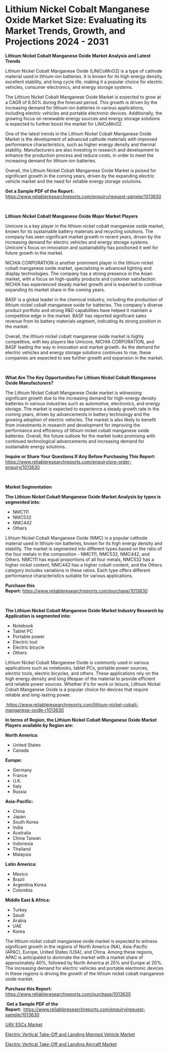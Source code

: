 <p><h1>Lithium Nickel Cobalt Manganese Oxide Market Size: Evaluating its Market Trends, Growth, and Projections 2024 - 2031</h1></p><p><strong>Lithium Nickel Cobalt Manganese Oxide Market Analysis and Latest Trends</strong></p>
<p><p>Lithium Nickel Cobalt Manganese Oxide (LiNiCoMnO2) is a type of cathode material used in lithium-ion batteries. It is known for its high energy density, excellent stability, and long cycle life, making it a popular choice for electric vehicles, consumer electronics, and energy storage systems.</p><p>The Lithium Nickel Cobalt Manganese Oxide Market is expected to grow at a CAGR of 8.50% during the forecast period. This growth is driven by the increasing demand for lithium-ion batteries in various applications, including electric vehicles and portable electronic devices. Additionally, the growing focus on renewable energy sources and energy storage solutions is expected to further boost the market for LiNiCoMnO2.</p><p>One of the latest trends in the Lithium Nickel Cobalt Manganese Oxide Market is the development of advanced cathode materials with improved performance characteristics, such as higher energy density and thermal stability. Manufacturers are also investing in research and development to enhance the production process and reduce costs, in order to meet the increasing demand for lithium-ion batteries.</p><p>Overall, the Lithium Nickel Cobalt Manganese Oxide Market is poised for significant growth in the coming years, driven by the expanding electric vehicle market and the need for reliable energy storage solutions.</p></p>
<p><strong>Get a Sample PDF of the Report:&nbsp;</strong> <a href="https://www.reliableresearchreports.com/enquiry/request-sample/1013630">https://www.reliableresearchreports.com/enquiry/request-sample/1013630</a></p>
<p>&nbsp;</p>
<p><strong>Lithium Nickel Cobalt Manganese Oxide Major Market Players</strong></p>
<p><p>Umicore is a key player in the lithium nickel cobalt manganese oxide market, known for its sustainable battery materials and recycling solutions. The company has seen significant market growth in recent years, driven by the increasing demand for electric vehicles and energy storage systems. Umicore's focus on innovation and sustainability has positioned it well for future growth in the market.</p><p>NICHIA CORPORATION is another prominent player in the lithium nickel cobalt manganese oxide market, specializing in advanced lighting and display technologies. The company has a strong presence in the Asian market, with a focus on high-quality products and customer satisfaction. NICHIA has experienced steady market growth and is expected to continue expanding its market share in the coming years.</p><p>BASF is a global leader in the chemical industry, including the production of lithium nickel cobalt manganese oxide for batteries. The company's diverse product portfolio and strong R&D capabilities have helped it maintain a competitive edge in the market. BASF has reported significant sales revenue from its battery materials segment, indicating its strong position in the market.</p><p>Overall, the lithium nickel cobalt manganese oxide market is highly competitive, with key players like Umicore, NICHIA CORPORATION, and BASF leading the way in innovation and market growth. As the demand for electric vehicles and energy storage solutions continues to rise, these companies are expected to see further growth and expansion in the market.</p></p>
<p>&nbsp;</p>
<p><strong>What Are The Key Opportunities For Lithium Nickel Cobalt Manganese Oxide Manufacturers?</strong></p>
<p><p>The Lithium Nickel Cobalt Manganese Oxide market is witnessing significant growth due to the increasing demand for high-energy density batteries in various industries such as automotive, electronics, and energy storage. The market is expected to experience a steady growth rate in the coming years, driven by advancements in battery technology and the growing adoption of electric vehicles. The market is also likely to benefit from investments in research and development for improving the performance and efficiency of lithium nickel cobalt manganese oxide batteries. Overall, the future outlook for the market looks promising with continued technological advancements and increasing demand for sustainable energy solutions.</p></p>
<p><strong>Inquire or Share Your Questions If Any Before Purchasing This Report:</strong> <a href="https://www.reliableresearchreports.com/enquiry/pre-order-enquiry/1013630">https://www.reliableresearchreports.com/enquiry/pre-order-enquiry/1013630</a></p>
<p>&nbsp;</p>
<p><strong>Market Segmentation</strong></p>
<p><strong>The Lithium Nickel Cobalt Manganese Oxide Market Analysis by types is segmented into:</strong></p>
<p><ul><li>NMC111</li><li>NMC532</li><li>NMC442</li><li>Others</li></ul></p>
<p><p>Lithium Nickel Cobalt Manganese Oxide (NMC) is a popular cathode material used in lithium-ion batteries, known for its high energy density and stability. The market is segmented into different types based on the ratio of the four metals in the composition - NMC111, NMC532, NMC442, and Others. NMC111 has equal proportions of all four metals, NMC532 has a higher nickel content, NMC442 has a higher cobalt content, and the Others category includes variations in these ratios. Each type offers different performance characteristics suitable for various applications.</p></p>
<p><strong>Purchase this Report:&nbsp;</strong><a href="https://www.reliableresearchreports.com/purchase/1013630">https://www.reliableresearchreports.com/purchase/1013630</a></p>
<p>&nbsp;</p>
<p><strong>The Lithium Nickel Cobalt Manganese Oxide Market Industry Research by Application is segmented into:</strong></p>
<p><ul><li>Notebook</li><li>Tablet PC</li><li>Portable power</li><li>Electric tool</li><li>Electric bicycle</li><li>Others</li></ul></p>
<p><p>Lithium Nickel Cobalt Manganese Oxide is commonly used in various applications such as notebooks, tablet PCs, portable power sources, electric tools, electric bicycles, and others. These applications rely on the high energy density and long lifespan of the material to provide efficient and reliable power sources. Whether it's for work or leisure, Lithium Nickel Cobalt Manganese Oxide is a popular choice for devices that require reliable and long-lasting power.</p></p>
<p><a href="https://www.reliableresearchreports.com/lithium-nickel-cobalt-manganese-oxide-r1013630">&nbsp;https://www.reliableresearchreports.com/lithium-nickel-cobalt-manganese-oxide-r1013630</a></p>
<p><strong>In terms of Region, the Lithium Nickel Cobalt Manganese Oxide Market Players available by Region are:</strong></p>
<p>
    <p> <strong> North America: </strong>
        <ul>
            <li>United States</li>
            <li>Canada</li>
        </ul>
        </p> 
    <p> <strong> Europe: </strong>
        <ul>
            <li>Germany</li>
            <li>France</li>
            <li>U.K.</li>
            <li>Italy</li>
            <li>Russia</li>
        </ul>
        </p> 
    <p> <strong> Asia-Pacific: </strong>
        <ul>
            <li>China</li>
            <li>Japan</li>
            <li>South Korea</li>
            <li>India</li>
            <li>Australia</li>
            <li>China Taiwan</li>
            <li>Indonesia</li>
            <li>Thailand</li>
            <li>Malaysia</li>
        </ul>
        </p> 
    <p> <strong> Latin America: </strong>
        <ul>
            <li>Mexico</li>
            <li>Brazil</li>
            <li>Argentina Korea</li>
            <li>Colombia</li>
        </ul>
        </p> 
    <p> <strong> Middle East & Africa: </strong>
        <ul>
            <li>Turkey</li>
            <li>Saudi</li>
            <li>Arabia</li>
            <li>UAE</li>
            <li>Korea</li>
        </ul>
    </p>
    </p>
<p><p>The lithium nickel cobalt manganese oxide market is expected to witness significant growth in the regions of North America (NA), Asia-Pacific (APAC), Europe, United States (USA), and China. Among these regions, APAC is anticipated to dominate the market with a market share of approximately 40%, followed by North America at 25% and Europe at 20%. The increasing demand for electric vehicles and portable electronic devices in these regions is driving the growth of the lithium nickel cobalt manganese oxide market.</p></p>
<p><strong>Purchase this Report: </strong><a href="https://www.reliableresearchreports.com/purchase/1013630">https://www.reliableresearchreports.com/purchase/1013630</a></p>
<p>&nbsp;<strong>Get a Sample PDF of the Report:&nbsp;&nbsp;</strong><a href="https://www.reliableresearchreports.com/enquiry/request-sample/1013630">https://www.reliableresearchreports.com/enquiry/request-sample/1013630</a></p>
<p><strong></strong></p>
<p><p><a href="https://github.com/qndifksd5/Market-Research-Report-List-1/blob/main/uav-escs-market.md">UAV ESCs Market</a></p><p><a href="https://github.com/dylanObrien626/Market-Research-Report-List-1/blob/main/electric-vertical-take-off-and-landing-manned-vehicle-market.md">Electric Vertical Take-Off and Landing Manned Vehicle Market</a></p><p><a href="https://github.com/MaryamSipes/Market-Research-Report-List-1/blob/main/electric-vertical-take-off-and-landing-aircraft-market.md">Electric Vertical Take-Off and Landing Aircraft Market</a></p></p>